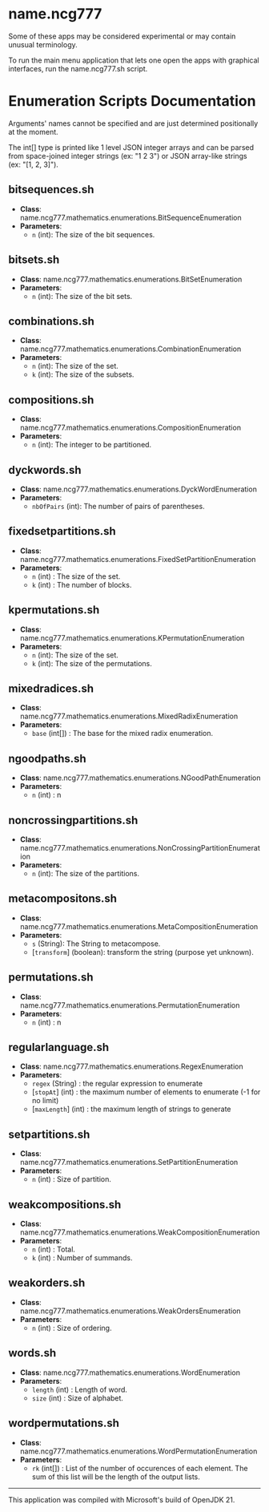 # name.ncg777
Some of these apps may be considered experimental or may contain unusual terminology.

To run the main menu application that lets one open the apps with graphical interfaces, run the name.ncg777.sh script.

# Enumeration Scripts Documentation
Arguments' names cannot be specified and are just determined positionally at the moment.

The int[] type is printed like 1 level JSON integer arrays and can be parsed from space-joined integer strings (ex: "1 2 3") or JSON array-like strings (ex: "[1, 2, 3]").

## bitsequences.sh
- **Class**: name.ncg777.mathematics.enumerations.BitSequenceEnumeration
- **Parameters**: 
  - `n` (int): The size of the bit sequences.
  
## bitsets.sh
- **Class**: name.ncg777.mathematics.enumerations.BitSetEnumeration
- **Parameters**: 
  - `n` (int): The size of the bit sets.

## combinations.sh
- **Class**: name.ncg777.mathematics.enumerations.CombinationEnumeration
- **Parameters**: 
  - `n` (int): The size of the set.
  - `k` (int): The size of the subsets.

## compositions.sh
- **Class**: name.ncg777.mathematics.enumerations.CompositionEnumeration
- **Parameters**: 
  - `n` (int): The integer to be partitioned.

## dyckwords.sh
- **Class**: name.ncg777.mathematics.enumerations.DyckWordEnumeration
- **Parameters**: 
  - `nbOfPairs` (int): The number of pairs of parentheses.

## fixedsetpartitions.sh
- **Class**: name.ncg777.mathematics.enumerations.FixedSetPartitionEnumeration
- **Parameters**: 
  - `n` (int) : The size of the set.
  - `k` (int) : The number of blocks.

## kpermutations.sh
- **Class**: name.ncg777.mathematics.enumerations.KPermutationEnumeration
- **Parameters**: 
  - `n` (int): The size of the set.
  - `k` (int): The size of the permutations.

## mixedradices.sh
- **Class**: name.ncg777.mathematics.enumerations.MixedRadixEnumeration
- **Parameters**: 
  - `base` (int[]) : The base for the mixed radix enumeration.

## ngoodpaths.sh
- **Class**: name.ncg777.mathematics.enumerations.NGoodPathEnumeration
- **Parameters**: 
  - `n` (int) : n

## noncrossingpartitions.sh
- **Class**: name.ncg777.mathematics.enumerations.NonCrossingPartitionEnumeration
- **Parameters**: 
  - `n` (int): The size of the partitions.
  
## metacompositons.sh
- **Class**: name.ncg777.mathematics.enumerations.MetaCompositionEnumeration
- **Parameters**: 
  - `s` (String): The String to metacompose.
  - [`transform`] (boolean): transform the string (purpose yet unknown).
  
## permutations.sh
- **Class**: name.ncg777.mathematics.enumerations.PermutationEnumeration
- **Parameters**: 
  - `n` (int) : n
  
## regularlanguage.sh
- **Class**: name.ncg777.mathematics.enumerations.RegexEnumeration
- **Parameters**:
  - `regex` (String) : the regular expression to enumerate
  - [`stopAt`] (int) : the maximum number of elements to enumerate (-1 for no limit)
  - [`maxLength`] (int) : the maximum length of strings to generate
  
## setpartitions.sh
- **Class**: name.ncg777.mathematics.enumerations.SetPartitionEnumeration
- **Parameters**: 
  - `n` (int) : Size of partition.

## weakcompositions.sh
- **Class**: name.ncg777.mathematics.enumerations.WeakCompositionEnumeration
- **Parameters**: 
  - `n` (int) : Total.
  - `k` (int) : Number of summands.

## weakorders.sh
- **Class**: name.ncg777.mathematics.enumerations.WeakOrdersEnumeration
- **Parameters**: 
  - `n` (int) : Size of ordering.
  
## words.sh
- **Class**: name.ncg777.mathematics.enumerations.WordEnumeration
- **Parameters**: 
  - `length` (int) : Length of word.
  - `size` (int) : Size of alphabet.

## wordpermutations.sh
- **Class**: name.ncg777.mathematics.enumerations.WordPermutationEnumeration
- **Parameters**: 
  - `rk` (int[]) : List of the number of occurences of each element. The sum of this list will be the length of the output lists.

---
This application was compiled with Microsoft's build of OpenJDK 21.